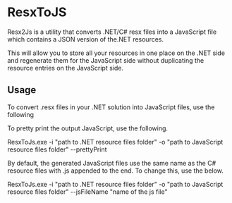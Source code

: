 ResxToJS
========

Resx2Js is a utility that converts .NET/C# resx files into a JavaScript file which contains a JSON version of the.NET resources.

This will allow you to store all your resources in one place on the .NET side and regenerate them for the JavaScript side
without duplicating the resource entries on the JavaScript side. 


Usage
------

To convert .resx files in your .NET solution into JavaScript files, use the following

To pretty print the output JavaScript, use the following.

ResxToJs.exe -i "path to .NET resource files folder" -o "path to JavaScript resource files folder" --prettyPrint

By default, the generated JavaScript files use the same name as the C# resource files with .js appended to 
the end. To change this, use the below. 

ResxToJs.exe -i "path to .NET resource files folder" -o "path to JavaScript resource files folder" --jsFileName "name of the js file"

